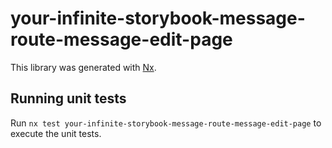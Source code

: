 # your-infinite-storybook-message-route-message-edit-page

This library was generated with [Nx](https://nx.dev).

## Running unit tests

Run `nx test your-infinite-storybook-message-route-message-edit-page` to execute the unit tests.
